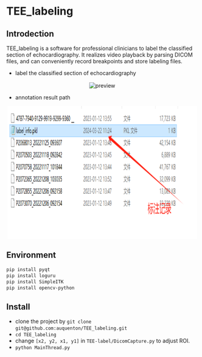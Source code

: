 # TEE_labeling

## Introdection

TEE_labeling is a software for professional clinicians to label the classified section of echocardiography. It realizes video playback by parsing DICOM files, and can conveniently record breakpoints and store labeling files.

* label the classified section of echocardiography
<div align="center"><img src="./imgs/img1.gif" align="center" alt="preview" width="500" height="350" /></div>

* annotation result path
<div align="center"><img src="./imgs/img2.jpg" align="center" alt="preview" width="500" height="350" /></div>

## Environment
```
pip install pyqt
pip install loguru
pip install SimpleITK
pip install opencv-python
```
## Install
* clone the project by ```git clone git@github.com:auquenton/TEE_labeling.git```
* ```cd TEE_labeling```
* change ```[x2, y2, x1, y1]``` in ```TEE-label/DicomCapture.py``` to adjust ROI.
* ```python MainThread.py```
